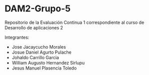 # DAM2-Grupo-5
Repositorio de la Evaluación Continua 1 correspondiente al curso de Desarrollo de aplicaciones 2

Integrantes:
- Jose Jacaycucho Morales
- Josue Daniel Agurto Pulache
- Johaldo Carrillo Garcia
- William Augusto Hernandez Sirlupu
- Jesus Manuel Plasencia Toledo
